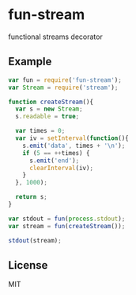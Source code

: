 
# fun-stream

functional streams decorator

## Example

```js
var fun = require('fun-stream');
var Stream = require('stream');

function createStream(){
  var s = new Stream;
  s.readable = true;

  var times = 0;
  var iv = setInterval(function(){
    s.emit('data', times + '\n');
    if (5 == ++times) {
      s.emit('end');
      clearInterval(iv);
    }
  }, 1000);

  return s;
}

var stdout = fun(process.stdout);
var stream = fun(createStream());

stdout(stream);
```

## License

MIT
